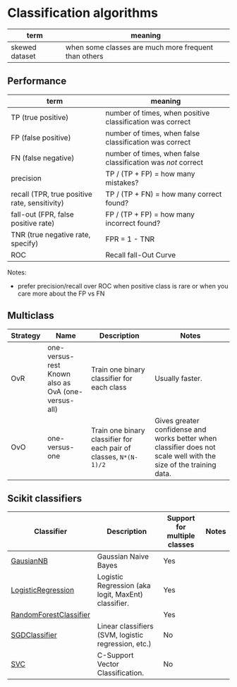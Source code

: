# Classification algorithms

term | meaning
---|---
skewed dataset | when some classes are much more frequent than others

## Performance

term | meaning
---|---
TP (true positive) | number of times, when positive classification was correct
FP (false positive) | number of times, when false classification was correct
FN (false negative) | number of times, when false classification was *not* correct
precision | TP / (TP + FP) = how many mistakes?
recall (TPR, true positive rate, sensitivity) | TP / (TP + FN) = how many correct found?
fall-out (FPR, false positive rate) | FP / (TP + FP) = how many incorrect found?
TNR (true negative rate, specify) | FPR = 1 - TNR 
ROC | Recall fall-Out Curve

Notes:
- prefer precision/recall over ROC when positive class is rare or when you care more about the FP vs FN 

## Multiclass

Strategy | Name | Description | Notes
---|---|---|---
OvR | one-versus-rest <br> Known also as OvA (one-versus-all) | Train one binary classifier for each class | Usually faster.
OvO | one-versus-one | Train one binary classifier for each pair of classes, `N*(N-1)/2` | Gives greater confidense and works better when classifier does not scale well with the size of the training data.

## Scikit classifiers

Classifier | Description | Support for multiple classes | Notes
---|---|---|---
[GausianNB](https://scikit-learn.org/stable/modules/generated/sklearn.naive_bayes.GaussianNB.html) | Gaussian Naive Bayes | Yes |
[LogisticRegression](https://scikit-learn.org/stable/modules/generated/sklearn.linear_model.LogisticRegression.html) | Logistic Regression (aka logit, MaxEnt) classifier. | Yes |
[RandomForestClassifier](https://scikit-learn.org/stable/modules/generated/sklearn.ensemble.RandomForestClassifier.html) | | Yes | 
[SGDClassifier](https://scikit-learn.org/stable/modules/generated/sklearn.linear_model.SGDClassifier.html) | Linear classifiers (SVM, logistic regression, etc.) | No |
[SVC](https://scikit-learn.org/stable/modules/generated/sklearn.svm.SVC.html#sklearn.svm.SVC) | C-Support Vector Classification. | No |
